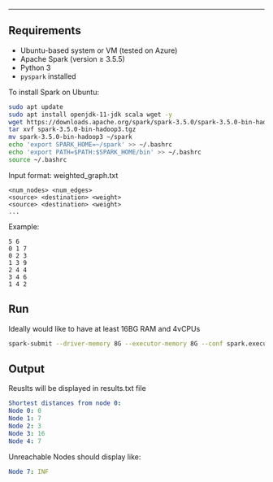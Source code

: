 
---

## Requirements

- Ubuntu-based system or VM (tested on Azure)
- Apache Spark (version ≥ 3.5.5)
- Python 3
- `pyspark` installed

To install Spark on Ubuntu:

```bash
sudo apt update
sudo apt install openjdk-11-jdk scala wget -y
wget https://downloads.apache.org/spark/spark-3.5.0/spark-3.5.0-bin-hadoop3.tgz
tar xvf spark-3.5.0-bin-hadoop3.tgz
mv spark-3.5.0-bin-hadoop3 ~/spark
echo 'export SPARK_HOME=~/spark' >> ~/.bashrc
echo 'export PATH=$PATH:$SPARK_HOME/bin' >> ~/.bashrc
source ~/.bashrc
```
Input format: weighted_graph.txt
```php-template
<num_nodes> <num_edges>
<source> <destination> <weight>
<source> <destination> <weight> 
...
```

Example:
```
5 6
0 1 7
0 2 3
1 3 9
2 4 4
3 4 6
1 4 2
```

## Run
Ideally would like to have at least 16BG RAM and 4vCPUs
```bash
spark-submit --driver-memory 8G --executor-memory 8G --conf spark.executor.cores=4 rddVersion.py
```

## Output
Reuslts will be displayed in results.txt file
```yaml
Shortest distances from node 0:
Node 0: 0
Node 1: 7
Node 2: 3
Node 3: 16
Node 4: 7
```
Unreachable Nodes should display like:
```yaml
Node 7: INF
```
